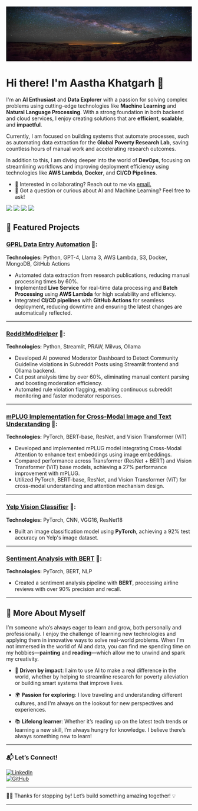 ![Alt text](./fairyland-canyon-1632749_1280.jpg)

# Hi there! I'm Aastha Khatgarh 👋

<div class="github-introduction">

I'm an **AI Enthusiast** and **Data Explorer** with a passion for solving complex problems using cutting-edge technologies like **Machine Learning** and **Natural Language Processing**. With a strong foundation in both backend and cloud services, I enjoy creating solutions that are **efficient**, **scalable**, and **impactful**. 

Currently, I am focused on building systems that automate processes, such as automating data extraction for the **Global Poverty Research Lab**, saving countless hours of manual work and accelerating research outcomes.

In addition to this, I am diving deeper into the world of **DevOps**, focusing on streamlining workflows and improving deployment efficiency using technologies like **AWS Lambda**, **Docker**, and **CI/CD Pipelines**.

</div>

- 💼 Interested in collaborating? Reach out to me via <a href="mailto:khatgarh.aastha@gmail.com">email.</a>
- 💬 Got a question or curious about AI and Machine Learning? Feel free to ask!

<div class="badges-intro">
<code><img width="10%" src="https://www.vectorlogo.zone/logos/python/python-ar21.svg"></code>
<code><img width="10%" src="https://www.vectorlogo.zone/logos/docker/docker-ar21.svg"></code>
<code><img width="10%" src="https://www.vectorlogo.zone/logos/amazon_aws/amazon_aws-ar21.svg"></code>
<code><img width="10%" src="https://www.vectorlogo.zone/logos/pytorch/pytorch-ar21.svg"></code>
</div>

## 🌟 Featured Projects

### **[GPRL Data Entry Automation](#)** 📝:  
**Technologies:** Python, GPT-4, Llama 3, AWS Lambda, S3, Docker, MongoDB, GitHub Actions

- Automated data extraction from research publications, reducing manual processing times by 60%.
- Implemented **Live Service** for real-time data processing and **Batch Processing** using **AWS Lambda** for high scalability and efficiency.
- Integrated **CI/CD pipelines** with **GitHub Actions** for seamless deployment, reducing downtime and ensuring the latest changes are automatically reflected.

---

### **[RedditModHelper](#)** 📝:  
**Technologies:** Python, Streamlit, PRAW, Milvus, Ollama

- Developed AI powered Moderator Dashboard to Detect Community Guideline violations in Subreddit Posts using Streamlit frontend and Ollama backend.
- Cut post analysis time by over 60\%, eliminating manual content parsing and boosting moderation efficiency.
- Automated rule violation flagging, enabling continuous subreddit monitoring and faster moderator responses.

---

### **[mPLUG Implementation for Cross-Modal Image and Text Understanding](#)** 📝:  
**Technologies:** PyTorch, BERT-base, ResNet, and Vision Transformer (ViT)

- Developed and implemented mPLUG model integrating Cross-Modal Attention to enhance text embeddings using image embeddings.
- Compared performance across Transformer (ResNet + BERT) and Vision Transformer (ViT) base models, achieving a 27% performance improvement with mPLUG.
- Utilized PyTorch, BERT-base, ResNet, and Vision Transformer (ViT) for cross-modal understanding and attention mechanism design.

---

### **[Yelp Vision Classifier](https://github.com/khatgarhaastha/Yelp_Vision_Classifier)** 📸:  
**Technologies:** PyTorch, CNN, VGG16, ResNet18

- Built an image classification model using **PyTorch**, achieving a 92% test accuracy on Yelp's image dataset.

---

### **[Sentiment Analysis with BERT](https://github.com/khatgarhaastha/Sentiment_analysis_using_BERT)** 💬:  
**Technologies:** PyTorch, BERT, NLP

- Created a sentiment analysis pipeline with **BERT**, processing airline reviews with over 90% precision and recall.

---

## 🌸 More About Myself

I’m someone who’s always eager to learn and grow, both personally and professionally. I enjoy the challenge of learning new technologies and applying them in innovative ways to solve real-world problems. When I'm not immersed in the world of AI and data, you can find me spending time on my hobbies—**painting** and **reading**—which allow me to unwind and spark my creativity.  

- 🎯 **Driven by impact**: I aim to use AI to make a real difference in the world, whether by helping to streamline research for poverty alleviation or building smart systems that improve lives.
  
- 🌍 **Passion for exploring**: I love traveling and understanding different cultures, and I'm always on the lookout for new perspectives and experiences.

- 📚 **Lifelong learner**: Whether it’s reading up on the latest tech trends or learning a new skill, I’m always hungry for knowledge. I believe there’s always something new to learn!

---

### 📬 Let’s Connect!
[![LinkedIn](https://img.shields.io/badge/LinkedIn-Connect-blue?style=flat&logo=linkedin)](https://www.linkedin.com/in/aastha-khatgarh)  
[![GitHub](https://img.shields.io/badge/GitHub-Follow-black?style=flat&logo=github)](https://github.com/khatgarhaastha)

---

👩‍💻 Thanks for stopping by! Let’s build something amazing together! 💡

---

